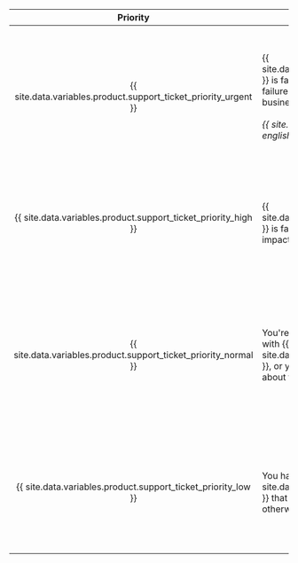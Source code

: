 |                              Priority                              | Description                                                                                                                                                                                                                                              | Примеры                   |
|:------------------------------------------------------------------:| -------------------------------------------------------------------------------------------------------------------------------------------------------------------------------------------------------------------------------------------------------- | ------------------------- |
| {{ site.data.variables.product.support_ticket_priority_urgent }} | {{ site.data.variables.product.prodname_ghe_server }} is failing in a production environment, and the failure directly impacts the operation of your business.<br/><br/>_{{ site.data.reusables.support.priority-urgent-english-only }}_ | <ul><li>Errors or outages that affect core Git or web application functionality for all users</li><li>Severe performance degradation for majority of users</li><li>Full or rapidly filling storage</li><li>Inability to install a renewed license file</li><li>Security incident</li><li>Loss of administrative access to the instance with no known workaround</li><li>Failure to restore a backup to a production environment</li></ul> |
|  {{ site.data.variables.product.support_ticket_priority_high }}  | {{ site.data.variables.product.prodname_ghe_server }} is failing in a production environment, but impact on your business is limited.                                                                                                                  | <ul><li>Performance degradation that reduces productivity for many users</li><li>Reduced redundancy from failure of High Availability (HA) or cluster nodes</li><li>Failure to back up instance</li><li>Failure to restore a backup to a test or staging environment that could compromise successful restoration to a production environment</li></ul> |
| {{ site.data.variables.product.support_ticket_priority_normal }} | You're experiencing limited or moderate issues with {{ site.data.variables.product.prodname_ghe_server }}, or you have general concerns or questions about the operation of your instance.                                                             | <ul><li>Problems in a test or staging environment</li><li>Advice on using {{ site.data.variables.product.prodname_dotcom }} APIs and features, or questions about configuring third-party integrations from your instance</li><li>Issues with tools for user data migration that {{ site.data.variables.product.company_short }} provides</li><li>Улучшения</li><li>Bug reports</li><li>Features not working as expected</li><li>General security questions</li></ul> |
|  {{ site.data.variables.product.support_ticket_priority_low }}   | You have a question or suggestion about {{ site.data.variables.product.prodname_ghe_server }} that is not time-sensitive, or does not otherwise block the productivity of your team.                                                                   | <ul><li>Feature requests</li><li>Product feedback</li><li>Requests for health checks (available for customers with a {{ site.data.variables.product.premium_support_plan }} only at this time)</li><li>Notifying {{ site.data.variables.product.company_short }} of planned maintenance on your instance</li></ul> |
